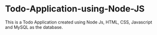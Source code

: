 # Todo-Application-using-Node-JS
This is a Todo Application created using Node Js, HTML, CSS, Javascript and MySQL as the database.
